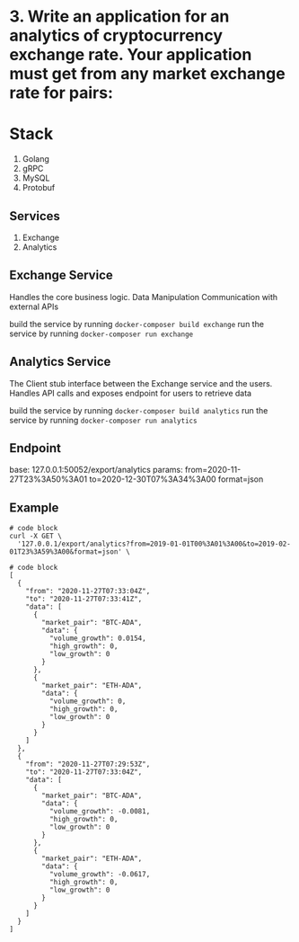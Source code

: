 # 3. Write an application for an analytics of cryptocurrency exchange rate. Your application must get from any market exchange rate for pairs:

# Stack
1. Golang
2. gRPC
3. MySQL
3. Protobuf

## Services

1. Exchange
2. Analytics

## Exchange Service 
Handles the core business logic.
Data Manipulation
Communication with external APIs

build the service by running `docker-composer build exchange`
run the service by running `docker-composer run exchange`

## Analytics Service
The Client stub interface between the Exchange service and the users.
Handles API calls and exposes endpoint for users to retrieve data

build the service by running `docker-composer build analytics`
run the service by running `docker-composer run analytics`


## Endpoint

base: 127.0.0.1:50052/export/analytics
params: 
    from=2020-11-27T23%3A50%3A01
    to=2020-12-30T07%3A34%3A00
    format=json

## Example
```
# code block
curl -X GET \
  '127.0.0.1/export/analytics?from=2019-01-01T00%3A01%3A00&to=2019-02-01T23%3A59%3A00&format=json' \
```
```
# code block
[
  {
    "from": "2020-11-27T07:33:04Z",
    "to": "2020-11-27T07:33:41Z",
    "data": [
      {
        "market_pair": "BTC-ADA",
        "data": {
          "volume_growth": 0.0154,
          "high_growth": 0,
          "low_growth": 0
        }
      },
      {
        "market_pair": "ETH-ADA",
        "data": {
          "volume_growth": 0,
          "high_growth": 0,
          "low_growth": 0
        }
      }
    ]
  },
  {
    "from": "2020-11-27T07:29:53Z",
    "to": "2020-11-27T07:33:04Z",
    "data": [
      {
        "market_pair": "BTC-ADA",
        "data": {
          "volume_growth": -0.0081,
          "high_growth": 0,
          "low_growth": 0
        }
      },
      {
        "market_pair": "ETH-ADA",
        "data": {
          "volume_growth": -0.0617,
          "high_growth": 0,
          "low_growth": 0
        }
      }
    ]
  }
]

```

